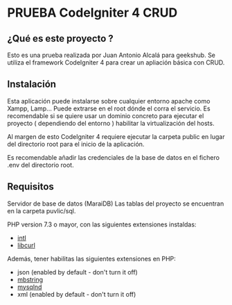 # PRUEBA CodeIgniter 4 CRUD

## ¿Qué es este proyecto ?

Esto es una prueba realizada por Juan Antonio Alcalá para geekshub.
Se utiliza el framework CodeIgniter 4 para crear un apliación básica con CRUD.

## Instalación 

Esta aplicación puede instalarse sobre cualquier entorno apache como Xampp, Lamp...
Puede extrarse en el root dónde el corra el servicio. 
Es recomendable si se quiere usar un dominio concreto para ejecutar el proyecto ( dependiendo del entorno )
habilitar la virtualización del hosts. 

Al margen de esto CodeIgniter 4 requiere ejecutar la carpeta public en lugar del directorio root para el inicio
de la aplicación.

Es recomendable añadir las credenciales de la base de datos en el fichero .env del directorio root.

## Requisitos


Servidor de base de datos (MaraiDB)
Las tablas del proyecto se encuentran en la carpeta puvlic/sql.


PHP version 7.3 o mayor, con las siguientes extensiones instaldas:

- [intl](http://php.net/manual/en/intl.requirements.php)
- [libcurl](http://php.net/manual/en/curl.requirements.php) 

Además, tener habilitas las siguientes extensiones en PHP:

- json (enabled by default - don't turn it off)
- [mbstring](http://php.net/manual/en/mbstring.installation.php)
- [mysqlnd](http://php.net/manual/en/mysqlnd.install.php)
- xml (enabled by default - don't turn it off)


